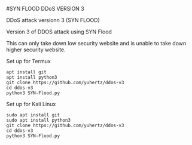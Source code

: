 #SYN FLOOD DDoS VERSION 3

DDoS attack versionn 3 (SYN FLOOD)

Version 3 of DDOS attack using SYN Flood

This can only take down low security website and is unable to take down higher security website.


Set up for Termux
```
apt install git
apt install python3
git clone https://github.com/yuhertz/ddos-v3
cd ddos-v3
python3 SYN-Flood.py
```

Set up for Kali Linux
```
sudo apt install git
sudo apt install python3
git clone https://github.com/yuhertz/ddos-v3
cd ddos-v3
python3 SYN-Flood.py
```

